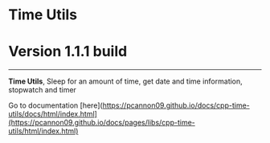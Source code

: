 # Time Utils
# Version 1.1.1 build

---

**Time Utils**, Sleep for an amount of time, get date and time information, stopwatch and timer

Go to documentation [here](https://pcannon09.github.io/docs/cpp-time-utils/docs/html/index.html](https://pcannon09.github.io/docs/pages/libs/cpp-time-utils/html/index.html)

